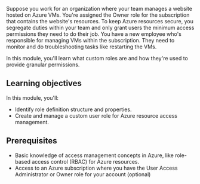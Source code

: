 Suppose you work for an organization where your team manages a website hosted on Azure VMs. You're assigned the Owner role for the subscription that contains the website's resources. To keep Azure resources secure, you segregate duties within your team and only grant users the minimum access permissions they need to do their job. You have a new employee who's responsible for managing VMs within the subscription. They need to monitor and do troubleshooting tasks like restarting the VMs.

In this module, you'll learn what custom roles are and how they're used to provide granular permissions.

## Learning objectives

In this module, you'll:

- Identify role definition structure and properties.
- Create and manage a custom user role for Azure resource access management.

## Prerequisites

- Basic knowledge of access management concepts in Azure, like role-based access control (RBAC) for Azure resources.
- Access to an Azure subscription where you have the User Access Administrator or Owner role for your account (optional)